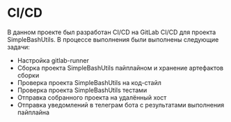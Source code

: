 # CI/CD

В данном проекте был разработан CI/CD на GitLab CI/CD для проекта SimpleBashUtils. В процессе выполнения были выполнены следующие задачи:

 - Настройка gitlab-runner
 - Сборка проекта SimpleBashUtils пайплайном и хранение артефактов сборки
 - Проверка проекта SimpleBashUtils на код-стайл
 - Проверка проекта SimpleBashUtils тестами
 - Отправка собранного проекта на удалённый хост
 - Отправка уведомлений в телеграм бота с результатами выполнения пайплайна
